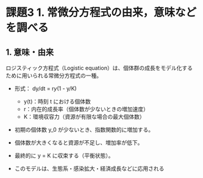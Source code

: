 # 課題3 1. 常微分方程式の由来，意味などを調べる

## 1. 意味・由来
ロジスティック方程式（Logistic equation）は、個体群の成長をモデル化するために用いられる常微分方程式の一種。
- 形式： dy/dt = r*y*(1 - y/K)
  - y(t)：時刻 t における個体数
  - r：内在的成長率（個体数が少ないときの増加速度）
  - K：環境収容力（資源が有限な場合の最大個体数）
- 初期の個体数 y_0 が少ないとき、指数関数的に増加する。
- 個体数が大きくなると資源が不足し、増加率が低下。
- 最終的に y = K に収束する（平衡状態）。

- このモデルは、生態系・感染拡大・経済成長などに応用される